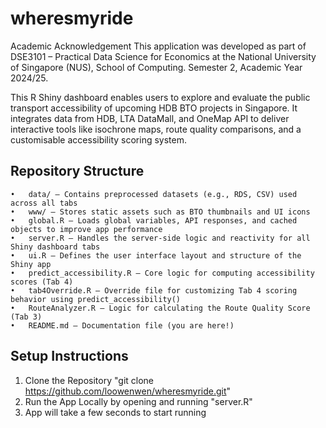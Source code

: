 # wheresmyride
Academic Acknowledgement
This application was developed as part of DSE3101 – Practical Data Science for Economics at the National University of Singapore (NUS), School of Computing.
Semester 2, Academic Year 2024/25.

This R Shiny dashboard enables users to explore and evaluate the public transport accessibility of upcoming HDB BTO projects in Singapore. It integrates data from HDB, LTA DataMall, and OneMap API to deliver interactive tools like isochrone maps, route quality comparisons, and a customisable accessibility scoring system.

## Repository Structure

	•	data/ – Contains preprocessed datasets (e.g., RDS, CSV) used across all tabs
	•	www/ – Stores static assets such as BTO thumbnails and UI icons
	•	global.R – Loads global variables, API responses, and cached objects to improve app performance
	•	server.R – Handles the server-side logic and reactivity for all Shiny dashboard tabs
	•	ui.R – Defines the user interface layout and structure of the Shiny app
	•	predict_accessibility.R – Core logic for computing accessibility scores (Tab 4)
	•	tab4Override.R – Override file for customizing Tab 4 scoring behavior using predict_accessibility()
	•	RouteAnalyzer.R – Logic for calculating the Route Quality Score (Tab 3)
	•	README.md – Documentation file (you are here!)

## Setup Instructions
1. Clone the Repository
   "git clone https://github.com/loowenwen/wheresmyride.git"
2. Run the App Locally by opening and running "server.R"
3. App will take a few seconds to start running
